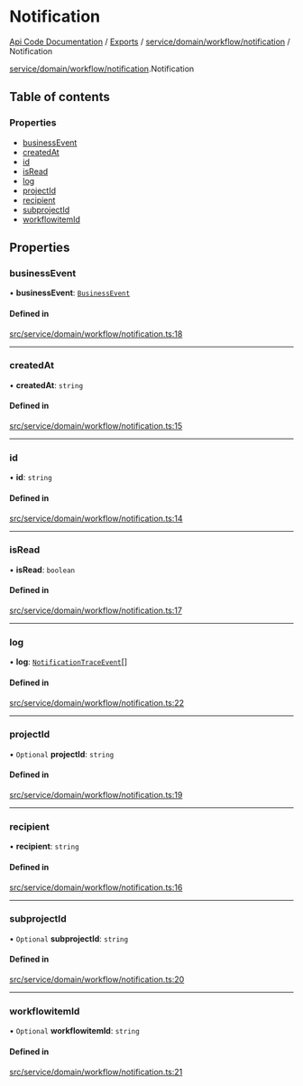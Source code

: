 # Notification
 
[Api Code Documentation](../README.md) / [Exports](../modules.md) / [service/domain/workflow/notification](../modules/service_domain_workflow_notification.md) / Notification

[service/domain/workflow/notification](../modules/service_domain_workflow_notification.md).Notification

## Table of contents

### Properties

- [businessEvent](service_domain_workflow_notification.Notification.md#businessevent)
- [createdAt](service_domain_workflow_notification.Notification.md#createdat)
- [id](service_domain_workflow_notification.Notification.md#id)
- [isRead](service_domain_workflow_notification.Notification.md#isread)
- [log](service_domain_workflow_notification.Notification.md#log)
- [projectId](service_domain_workflow_notification.Notification.md#projectid)
- [recipient](service_domain_workflow_notification.Notification.md#recipient)
- [subprojectId](service_domain_workflow_notification.Notification.md#subprojectid)
- [workflowitemId](service_domain_workflow_notification.Notification.md#workflowitemid)

## Properties

### businessEvent

• **businessEvent**: [`BusinessEvent`](../modules/service_domain_business_event.md#businessevent)

#### Defined in

[src/service/domain/workflow/notification.ts:18](https://github.com/openkfw/TruBudget/blob/90402cb/api/src/service/domain/workflow/notification.ts#L18)

___

### createdAt

• **createdAt**: `string`

#### Defined in

[src/service/domain/workflow/notification.ts:15](https://github.com/openkfw/TruBudget/blob/90402cb/api/src/service/domain/workflow/notification.ts#L15)

___

### id

• **id**: `string`

#### Defined in

[src/service/domain/workflow/notification.ts:14](https://github.com/openkfw/TruBudget/blob/90402cb/api/src/service/domain/workflow/notification.ts#L14)

___

### isRead

• **isRead**: `boolean`

#### Defined in

[src/service/domain/workflow/notification.ts:17](https://github.com/openkfw/TruBudget/blob/90402cb/api/src/service/domain/workflow/notification.ts#L17)

___

### log

• **log**: [`NotificationTraceEvent`](service_domain_workflow_notification_trace_event.NotificationTraceEvent.md)[]

#### Defined in

[src/service/domain/workflow/notification.ts:22](https://github.com/openkfw/TruBudget/blob/90402cb/api/src/service/domain/workflow/notification.ts#L22)

___

### projectId

• `Optional` **projectId**: `string`

#### Defined in

[src/service/domain/workflow/notification.ts:19](https://github.com/openkfw/TruBudget/blob/90402cb/api/src/service/domain/workflow/notification.ts#L19)

___

### recipient

• **recipient**: `string`

#### Defined in

[src/service/domain/workflow/notification.ts:16](https://github.com/openkfw/TruBudget/blob/90402cb/api/src/service/domain/workflow/notification.ts#L16)

___

### subprojectId

• `Optional` **subprojectId**: `string`

#### Defined in

[src/service/domain/workflow/notification.ts:20](https://github.com/openkfw/TruBudget/blob/90402cb/api/src/service/domain/workflow/notification.ts#L20)

___

### workflowitemId

• `Optional` **workflowitemId**: `string`

#### Defined in

[src/service/domain/workflow/notification.ts:21](https://github.com/openkfw/TruBudget/blob/90402cb/api/src/service/domain/workflow/notification.ts#L21)
